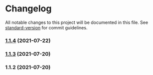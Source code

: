 # Changelog

All notable changes to this project will be documented in this file. See [standard-version](https://github.com/conventional-changelog/standard-version) for commit guidelines.

### [1.1.4](https://github.com/ar-insoft/raportowanie-pracy-mar/compare/v1.1.3...v1.1.4) (2021-07-22)

### [1.1.3](https://github.com/ar-insoft/raportowanie-pracy-mar/compare/v1.1.2...v1.1.3) (2021-07-20)

### 1.1.2 (2021-07-20)
